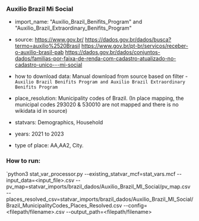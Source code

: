 ###  Auxilio Brazil Mi Social

- import_name: "Auxilio_Brazil_Benifits_Program" and "Auxilio_Brazil_Extraordinary_Benifits_Program"

- source: https://www.gov.br/
          https://dados.gov.br/dados/busca?termo=auxilio%2520Brasil
          https://www.gov.br/pt-br/servicos/receber-o-auxilio-brasil-pab
          https://dados.gov.br/dados/conjuntos-dados/familias-por-faixa-de-renda-com-cadastro-atualizado-no-cadastro-unico---mi-social

- how to download data: Manual download from source based on filter - `Auxilio Brazil Benifits Program and Auxilio Brazil Extraordinary Benifits Program`

- place_resolution: Municipality codes of Brazil. (In place mapping, the municipal codes 293020 & 530010 are not mapped and there is no wikidata id in source)

- statvars: Demographics, Household
  
- years: 2021 to 2023

- type of place: AA,AA2, City. 

### How to run:

`python3 stat_var_processor.py --existing_statvar_mcf=stat_vars.mcf --input_data=<input_file>.csv --pv_map=statvar_imports/brazil_dados/Auxilio_Brazil_MI_Social/pv_map.csv --places_resolved_csv=statvar_imports/brazil_dados/Auxilio_Brazil_MI_Social/Brazil_MunicipalityCodes_Places_Resolved.csv --config=<filepath/filename>.csv --output_path=<filepath/filename>


